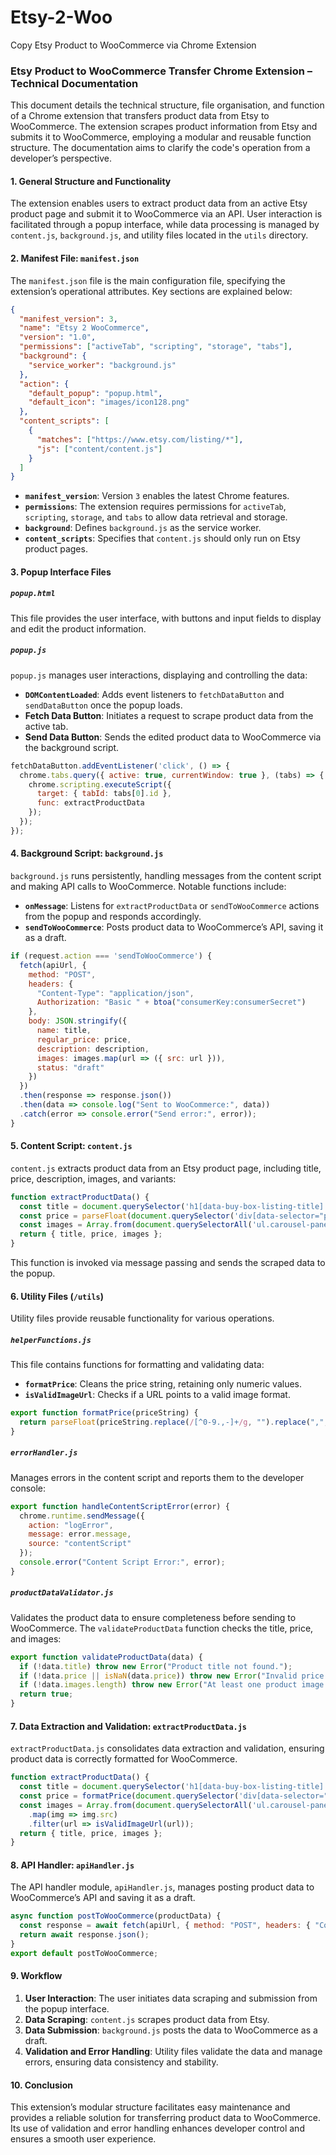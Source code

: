 # Etsy-2-Woo
Copy Etsy Product to WooCommerce via Chrome Extension

### Etsy Product to WooCommerce Transfer Chrome Extension – Technical Documentation

This document details the technical structure, file organisation, and function of a Chrome extension that transfers product data from Etsy to WooCommerce. The extension scrapes product information from Etsy and submits it to WooCommerce, employing a modular and reusable function structure. The documentation aims to clarify the code's operation from a developer’s perspective.

#### 1. General Structure and Functionality

The extension enables users to extract product data from an active Etsy product page and submit it to WooCommerce via an API. User interaction is facilitated through a popup interface, while data processing is managed by `content.js`, `background.js`, and utility files located in the `utils` directory. 

#### 2. Manifest File: `manifest.json`

The `manifest.json` file is the main configuration file, specifying the extension’s operational attributes. Key sections are explained below:

```json
{
  "manifest_version": 3,
  "name": "Etsy 2 WooCommerce",
  "version": "1.0",
  "permissions": ["activeTab", "scripting", "storage", "tabs"],
  "background": {
    "service_worker": "background.js"
  },
  "action": {
    "default_popup": "popup.html",
    "default_icon": "images/icon128.png"
  },
  "content_scripts": [
    {
      "matches": ["https://www.etsy.com/listing/*"],
      "js": ["content/content.js"]
    }
  ]
}
```

- **`manifest_version`**: Version `3` enables the latest Chrome features.
- **`permissions`**: The extension requires permissions for `activeTab`, `scripting`, `storage`, and `tabs` to allow data retrieval and storage.
- **`background`**: Defines `background.js` as the service worker.
- **`content_scripts`**: Specifies that `content.js` should only run on Etsy product pages.

#### 3. Popup Interface Files

##### `popup.html`

This file provides the user interface, with buttons and input fields to display and edit the product information.

##### `popup.js`

`popup.js` manages user interactions, displaying and controlling the data:

- **`DOMContentLoaded`**: Adds event listeners to `fetchDataButton` and `sendDataButton` once the popup loads.
- **Fetch Data Button**: Initiates a request to scrape product data from the active tab.
- **Send Data Button**: Sends the edited product data to WooCommerce via the background script.

```javascript
fetchDataButton.addEventListener('click', () => {
  chrome.tabs.query({ active: true, currentWindow: true }, (tabs) => {
    chrome.scripting.executeScript({
      target: { tabId: tabs[0].id },
      func: extractProductData
    });
  });
});
```

#### 4. Background Script: `background.js`

`background.js` runs persistently, handling messages from the content script and making API calls to WooCommerce. Notable functions include:

- **`onMessage`**: Listens for `extractProductData` or `sendToWooCommerce` actions from the popup and responds accordingly.
- **`sendToWooCommerce`**: Posts product data to WooCommerce’s API, saving it as a draft.

```javascript
if (request.action === 'sendToWooCommerce') {
  fetch(apiUrl, {
    method: "POST",
    headers: {
      "Content-Type": "application/json",
      Authorization: "Basic " + btoa("consumerKey:consumerSecret")
    },
    body: JSON.stringify({
      name: title,
      regular_price: price,
      description: description,
      images: images.map(url => ({ src: url })),
      status: "draft"
    })
  })
  .then(response => response.json())
  .then(data => console.log("Sent to WooCommerce:", data))
  .catch(error => console.error("Send error:", error));
}
```

#### 5. Content Script: `content.js`

`content.js` extracts product data from an Etsy product page, including title, price, description, images, and variants:

```javascript
function extractProductData() {
  const title = document.querySelector('h1[data-buy-box-listing-title]').innerText;
  const price = parseFloat(document.querySelector('div[data-selector="price-only"]').innerText.replace(/[^0-9]/g, ""));
  const images = Array.from(document.querySelectorAll('ul.carousel-pane-list img')).map(img => img.src);
  return { title, price, images };
}
```

This function is invoked via message passing and sends the scraped data to the popup.

#### 6. Utility Files (`/utils`)

Utility files provide reusable functionality for various operations.

##### `helperFunctions.js`

This file contains functions for formatting and validating data:

- **`formatPrice`**: Cleans the price string, retaining only numeric values.
- **`isValidImageUrl`**: Checks if a URL points to a valid image format.

```javascript
export function formatPrice(priceString) {
  return parseFloat(priceString.replace(/[^0-9.,-]+/g, "").replace(",", "."));
}
```

##### `errorHandler.js`

Manages errors in the content script and reports them to the developer console:

```javascript
export function handleContentScriptError(error) {
  chrome.runtime.sendMessage({
    action: "logError",
    message: error.message,
    source: "contentScript"
  });
  console.error("Content Script Error:", error);
}
```

##### `productDataValidator.js`

Validates the product data to ensure completeness before sending to WooCommerce. The `validateProductData` function checks the title, price, and images:

```javascript
export function validateProductData(data) {
  if (!data.title) throw new Error("Product title not found.");
  if (!data.price || isNaN(data.price)) throw new Error("Invalid price.");
  if (!data.images.length) throw new Error("At least one product image is required.");
  return true;
}
```

#### 7. Data Extraction and Validation: `extractProductData.js`

`extractProductData.js` consolidates data extraction and validation, ensuring product data is correctly formatted for WooCommerce.

```javascript
function extractProductData() {
  const title = document.querySelector('h1[data-buy-box-listing-title]').innerText;
  const price = formatPrice(document.querySelector('div[data-selector="price-only"]').innerText);
  const images = Array.from(document.querySelectorAll('ul.carousel-pane-list img'))
    .map(img => img.src)
    .filter(url => isValidImageUrl(url));
  return { title, price, images };
}
```

#### 8. API Handler: `apiHandler.js`

The API handler module, `apiHandler.js`, manages posting product data to WooCommerce’s API and saving it as a draft.

```javascript
async function postToWooCommerce(productData) {
  const response = await fetch(apiUrl, { method: "POST", headers: { "Content-Type": "application/json", Authorization: "Basic " + auth }, body: JSON.stringify(productData) });
  return await response.json();
}
export default postToWooCommerce;
```

#### 9. Workflow

1. **User Interaction**: The user initiates data scraping and submission from the popup interface.
2. **Data Scraping**: `content.js` scrapes product data from Etsy.
3. **Data Submission**: `background.js` posts the data to WooCommerce as a draft.
4. **Validation and Error Handling**: Utility files validate the data and manage errors, ensuring data consistency and stability.

#### 10. Conclusion

This extension’s modular structure facilitates easy maintenance and provides a reliable solution for transferring product data to WooCommerce. Its use of validation and error handling enhances developer control and ensures a smooth user experience.
